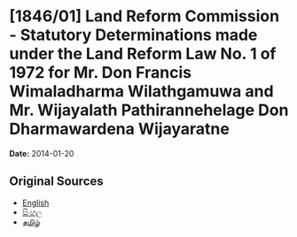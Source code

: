 # [1846/01] Land Reform Commission - Statutory Determinations made under the Land Reform Law No. 1 of 1972 for Mr. Don Francis Wimaladharma Wilathgamuwa and Mr. Wijayalath Pathirannehelage Don Dharmawardena Wijayaratne

**Date:** 2014-01-20

## Original Sources

- [English](https://documents.gov.lk/view/extra-gazettes/2014/1/1846-01_E.pdf)
- [සිංහල](https://documents.gov.lk/view/extra-gazettes/2014/1/1846-01_S.pdf)
- [தமிழ்](https://documents.gov.lk/view/extra-gazettes/2014/1/1846-01_T.pdf)
